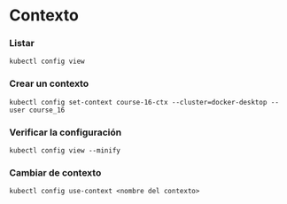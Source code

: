 # Contexto

### Listar
```
kubectl config view
```

### Crear un contexto
```
kubectl config set-context course-16-ctx --cluster=docker-desktop --user course_16
```
### Verificar la configuración
```
kubectl config view --minify
```

### Cambiar de contexto
```
kubectl config use-context <nombre del contexto>
```